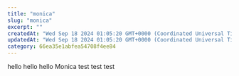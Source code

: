 ```yaml
---
title: "monica"
slug: "monica"
excerpt: ""
createdAt: "Wed Sep 18 2024 01:05:20 GMT+0000 (Coordinated Universal Time)"
updatedAt: "Wed Sep 18 2024 01:05:20 GMT+0000 (Coordinated Universal Time)"
category: 66ea35e1abfea54708f4ee84
---
```



hello hello hello
Monica test test test